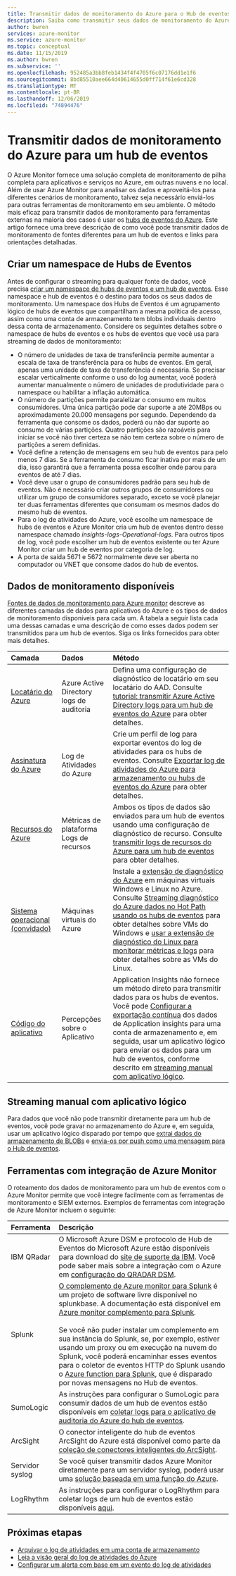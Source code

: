 ```yaml
---
title: Transmitir dados de monitoramento do Azure para o Hub de eventos
description: Saiba como transmitir seus dados de monitoramento do Azure para um hub de eventos para obter os dados em um SIEM de parceiro ou em uma ferramenta de análise.
author: bwren
services: azure-monitor
ms.service: azure-monitor
ms.topic: conceptual
ms.date: 11/15/2019
ms.author: bwren
ms.subservice: ''
ms.openlocfilehash: 952485a3bb8feb1434f4f4705f6c07176dd1e1f6
ms.sourcegitcommit: 8bd85510aee664d40614655d0ff714f61e6cd328
ms.translationtype: MT
ms.contentlocale: pt-BR
ms.lasthandoff: 12/06/2019
ms.locfileid: "74894476"
---
```

# <a name="stream-azure-monitoring-data-to-an-event-hub"></a>Transmitir dados de monitoramento do Azure para um hub de eventos
O Azure Monitor fornece uma solução completa de monitoramento de pilha completa para aplicativos e serviços no Azure, em outras nuvens e no local. Além de usar Azure Monitor para analisar os dados e aproveitá-los para diferentes cenários de monitoramento, talvez seja necessário enviá-los para outras ferramentas de monitoramento em seu ambiente. O método mais eficaz para transmitir dados de monitoramento para ferramentas externas na maioria dos casos é usar os [hubs de eventos do Azure](/azure/event-hubs/). Este artigo fornece uma breve descrição de como você pode transmitir dados de monitoramento de fontes diferentes para um hub de eventos e links para orientações detalhadas.


## <a name="create-an-event-hubs-namespace"></a>Criar um namespace de Hubs de Eventos

Antes de configurar o streaming para qualquer fonte de dados, você precisa [criar um namespace de hubs de eventos e um hub de eventos](../../event-hubs/event-hubs-create.md). Esse namespace e hub de eventos é o destino para todos os seus dados de monitoramento. Um namespace dos Hubs de Eventos é um agrupamento lógico de hubs de eventos que compartilham a mesma política de acesso, assim como uma conta de armazenamento tem blobs individuais dentro dessa conta de armazenamento. Considere os seguintes detalhes sobre o namespace de hubs de eventos e os hubs de eventos que você usa para streaming de dados de monitoramento:

* O número de unidades de taxa de transferência permite aumentar a escala de taxa de transferência para os hubs de eventos. Em geral, apenas uma unidade de taxa de transferência é necessária. Se precisar escalar verticalmente conforme o uso do log aumentar, você poderá aumentar manualmente o número de unidades de produtividade para o namespace ou habilitar a inflação automática.
* O número de partições permite paralelizar o consumo em muitos consumidores. Uma única partição pode dar suporte a até 20MBps ou aproximadamente 20.000 mensagens por segundo. Dependendo da ferramenta que consome os dados, poderá ou não dar suporte ao consumo de várias partições. Quatro partições são razoáveis para iniciar se você não tiver certeza se não tem certeza sobre o número de partições a serem definidas.
* Você define a retenção de mensagens em seu hub de eventos para pelo menos 7 dias. Se a ferramenta de consumo ficar inativa por mais de um dia, isso garantirá que a ferramenta possa escolher onde parou para eventos de até 7 dias.
* Você deve usar o grupo de consumidores padrão para seu hub de eventos. Não é necessário criar outros grupos de consumidores ou utilizar um grupo de consumidores separado, exceto se você planejar ter duas ferramentas diferentes que consumam os mesmos dados do mesmo hub de eventos.
* Para o log de atividades do Azure, você escolhe um namespace de hubs de eventos e Azure Monitor cria um hub de eventos dentro desse namespace chamado _insights-logs-Operational-logs_. Para outros tipos de log, você pode escolher um hub de eventos existente ou ter Azure Monitor criar um hub de eventos por categoria de log.
* A porta de saída 5671 e 5672 normalmente deve ser aberta no computador ou VNET que consome dados do hub de eventos.

## <a name="monitoring-data-available"></a>Dados de monitoramento disponíveis
[Fontes de dados de monitoramento para Azure monitor](data-sources.md) descreve as diferentes camadas de dados para aplicativos do Azure e os tipos de dados de monitoramento disponíveis para cada um. A tabela a seguir lista cada uma dessas camadas e uma descrição de como esses dados podem ser transmitidos para um hub de eventos. Siga os links fornecidos para obter mais detalhes.

| Camada | Dados | Método |
|:---|:---|:---|
| [Locatário do Azure](data-sources.md#azure-tenant) | Azure Active Directory logs de auditoria | Defina uma configuração de diagnóstico de locatário em seu locatário do AAD. Consulte [tutorial: transmitir Azure Active Directory logs para um hub de eventos do Azure](../../active-directory/reports-monitoring/tutorial-azure-monitor-stream-logs-to-event-hub.md) para obter detalhes. |
| [Assinatura do Azure](data-sources.md#azure-subscription) | Log de Atividades do Azure | Crie um perfil de log para exportar eventos do log de atividades para os hubs de eventos.  Consulte [Exportar log de atividades do Azure para armazenamento ou hubs de eventos do Azure](activity-log-export.md) para obter detalhes. |
| [Recursos do Azure](data-sources.md#azure-resources) | Métricas de plataforma<br> Logs de recursos |Ambos os tipos de dados são enviados para um hub de eventos usando uma configuração de diagnóstico de recurso. Consulte [transmitir logs de recursos do Azure para um hub de eventos](resource-logs-stream-event-hubs.md) para obter detalhes. |
| [Sistema operacional (convidado)](data-sources.md#operating-system-guest) | Máquinas virtuais do Azure | Instale a [extensão de diagnóstico do Azure](diagnostics-extension-overview.md) em máquinas virtuais Windows e Linux no Azure. Consulte [Streaming diagnóstico do Azure dados no Hot Path usando os hubs de eventos](diagnostics-extension-stream-event-hubs.md) para obter detalhes sobre VMs do Windows e [usar a extensão de diagnóstico do Linux para monitorar métricas e logs](../../virtual-machines/extensions/diagnostics-linux.md#protected-settings) para obter detalhes sobre as VMs do Linux. |
| [Código do aplicativo](data-sources.md#application-code) | Percepções sobre o Aplicativo | Application Insights não fornece um método direto para transmitir dados para os hubs de eventos. Você pode [Configurar a exportação contínua](../../azure-monitor/app/export-telemetry.md) dos dados de Application insights para uma conta de armazenamento e, em seguida, usar um aplicativo lógico para enviar os dados para um hub de eventos, conforme descrito em [streaming manual com aplicativo lógico](#manual-streaming-with-logic-app). |

## <a name="manual-streaming-with-logic-app"></a>Streaming manual com aplicativo lógico
Para dados que você não pode transmitir diretamente para um hub de eventos, você pode gravar no armazenamento do Azure e, em seguida, usar um aplicativo lógico disparado por tempo que [extrai dados do armazenamento de BLOBs](../../connectors/connectors-create-api-azureblobstorage.md#add-action) e [envia-os por push como uma mensagem para o Hub de eventos](../../connectors/connectors-create-api-azure-event-hubs.md#add-action). 


## <a name="tools-with-azure-monitor-integration"></a>Ferramentas com integração de Azure Monitor

O roteamento dos dados de monitoramento para um hub de eventos com o Azure Monitor permite que você integre facilmente com as ferramentas de monitoramento e SIEM externos. Exemplos de ferramentas com integração de Azure Monitor incluem o seguinte:

| Ferramenta | Descrição |
|:---|:---|
|  IBM QRadar | O Microsoft Azure DSM e protocolo de Hub de Eventos do Microsoft Azure estão disponíveis para download do [site de suporte da IBM](https://www.ibm.com/support). Você pode saber mais sobre a integração com o Azure em [configuração do QRADAR DSM](https://www.ibm.com/support/knowledgecenter/SS42VS_DSM/c_dsm_guide_microsoft_azure_overview.html?cp=SS42VS_7.3.0). |
| Splunk | [O complemento de Azure monitor para Splunk](https://splunkbase.splunk.com/app/3534/) é um projeto de software livre disponível no splunkbase. A documentação está disponível em [Azure monitor complemento para Splunk](https://github.com/Microsoft/AzureMonitorAddonForSplunk/wiki/Azure-Monitor-Addon-For-Splunk).<br><br> Se você não puder instalar um complemento em sua instância do Splunk, se, por exemplo, estiver usando um proxy ou em execução na nuvem do Splunk, você poderá encaminhar esses eventos para o coletor de eventos HTTP do Splunk usando o [Azure function para Splunk](https://github.com/Microsoft/AzureFunctionforSplunkVS), que é disparado por novas mensagens no Hub de eventos. |
| SumoLogic | As instruções para configurar o SumoLogic para consumir dados de um hub de eventos estão disponíveis em [coletar logs para o aplicativo de auditoria do Azure do hub de eventos](https://help.sumologic.com/Send-Data/Applications-and-Other-Data-Sources/Azure-Audit/02Collect-Logs-for-Azure-Audit-from-Event-Hub). |
| ArcSight | O conector inteligente do hub de eventos ArcSight do Azure está disponível como parte da [coleção de conectores inteligentes do ArcSight](https://community.softwaregrp.com/t5/Discussions/Announcing-General-Availability-of-ArcSight-Smart-Connectors-7/m-p/1671852). |
| Servidor syslog | Se você quiser transmitir dados Azure Monitor diretamente para um servidor syslog, poderá usar uma [solução baseada em uma função do Azure](https://github.com/miguelangelopereira/azuremonitor2syslog/).
| LogRhythm | As instruções para configurar o LogRhythm para coletar logs de um hub de eventos estão disponíveis [aqui](https://logrhythm.com/six-tips-for-securing-your-azure-cloud-environment/). 


## <a name="next-steps"></a>Próximas etapas
* [Arquivar o log de atividades em uma conta de armazenamento](../../azure-monitor/platform/archive-activity-log.md)
* [Leia a visão geral do log de atividades do Azure](../../azure-monitor/platform/activity-logs-overview.md)
* [Configurar um alerta com base em um evento do log de atividades](../../azure-monitor/platform/alerts-log-webhook.md)


